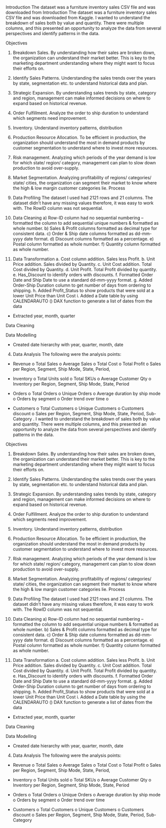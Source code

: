 Introduction
The dataset was a furniture inventory sales CSV file and was downloaded from Introduction
The dataset was a furniture inventory sales CSV file and was downloaded from Kaggle. I wanted to understand the breakdown of sales both by value and quantity. There were multiple columns, and this presented an opportunity to analyze the data from several perspectives and identify patterns in the data.

Objectives
1.	Breakdown Sales. By understanding how their sales are broken down, the organization can understand their market better. This is key to the marketing department understanding where they might want to focus their efforts on.
2.	Identify Sales Patterns. Understanding the sales trends over the years by state, segmentation etc. to understand historical data and plan.
3.	Strategic Expansion. By understanding sales trends by state, category and region, management can make informed decisions on where to expand based on historical revenue.
4.	Order Fulfillment. Analyze the order to ship duration to understand which segments need improvement.
5.	Inventory. Understand inventory patterns, distribution
6.	Production Resource Allocation. To be efficient in production, the organization should understand the most in demand products by customer segmentation to understand where to invest more resources.
7.	Risk management. Analyzing which periods of the year demand is low for which state/ region/ category, management can plan to slow down production to avoid over-supply.
8.	Market Segmentation. Analyzing profitability of regions/ categories/ state/ cities, the organization can segment their market to know where the high & low margin customer categories lie.
Process
1.	Data Profiling
The dataset I used had 2121 rows and 21 columns. The dataset didn’t have any missing values therefore, it was easy to work with. The RowID column was not sequential.
2.	Data Cleaning
a)	Row-ID column had no sequential numbering – formatted the column to add sequential unique numbers & formatted as whole number.
b)	Sales & Profit columns formatted as decimal type for consistent data.
c)	Order & Ship date columns formatted as dd-mm-yyyy date format.
d)	Discount columns formatted as a percentage.
e)	Postal column formatted as whole number.
f)	Quantity column formatted as whole number.

3.	Data Transformation
a.	Cost column addition. Sales less Profit.
b.	Unit Price addition. Sales divided by Quantity.
c.	Unit Cost addition. Total Cost divided by Quantity.
d.	Unit Profit. Total Profit divided by quantity.
e.	Has_Discount to identify orders with discounts.
f.	Formatted Order Date and Ship Date to use a standard dd-mm-yyyy format.
g.	Added Order-Ship Duration column to get number of days from ordering to shipping.
h.	Added Profit_Status to show products that were sold at a lower Unit Price than Unit Cost
i.	Added a Date table by using CALENDARAUTO () DAX function to generate a list of dates from the data
-	Extracted year, month, quarter

Data Cleaning

Data Modelling
-	Created date hierarchy with year, quarter, month, date
4.	Data Analysis
The following were the analysis points:
-	Revenue
      o	Total Sales
      o	Average Sales
      o	Total Cost
      o	Total Profit
      o	Sales per Region, Segment, Ship Mode, State, Period, 
-	Inventory
      o	Total Units sold
      o	Total SKUs
      o	Average Customer Qty
      o	Inventory per Region, Segment, Ship Mode, State, Period

-	Orders
o	Total Orders
o	Unique Orders
o	Average duration by ship mode
o	Orders by segment
o	Order trend over time
o	
-	Customers
      o	Total Customers
      o	Unique Customers
      o	Customers discount
      o	Sales per Region, Segment, Ship Mode, State, Period, Sub-Category 
. I wanted to understand the breakdown of sales both by value and quantity. There were multiple columns, and this presented an opportunity to analyze the data from several perspectives and identify patterns in the data.

Objectives
1.	Breakdown Sales. By understanding how their sales are broken down, the organization can understand their market better. This is key to the marketing department understanding where they might want to focus their efforts on.
2.	Identify Sales Patterns. Understanding the sales trends over the years by state, segmentation etc. to understand historical data and plan.
3.	Strategic Expansion. By understanding sales trends by state, category and region, management can make informed decisions on where to expand based on historical revenue.
4.	Order Fulfillment. Analyze the order to ship duration to understand which segments need improvement.
5.	Inventory. Understand inventory patterns, distribution
6.	Production Resource Allocation. To be efficient in production, the organization should understand the most in demand products by customer segmentation to understand where to invest more resources.
7.	Risk management. Analyzing which periods of the year demand is low for which state/ region/ category, management can plan to slow down production to avoid over-supply.
8.	Market Segmentation. Analyzing profitability of regions/ categories/ state/ cities, the organization can segment their market to know where the high & low margin customer categories lie.
Process
1.	Data Profiling
The dataset I used had 2121 rows and 21 columns. The dataset didn’t have any missing values therefore, it was easy to work with. The RowID column was not sequential.
2.	Data Cleaning
a)	Row-ID column had no sequential numbering – formatted the column to add sequential unique numbers & formatted as whole number.
b)	Sales & Profit columns formatted as decimal type for consistent data.
c)	Order & Ship date columns formatted as dd-mm-yyyy date format.
d)	Discount columns formatted as a percentage.
e)	Postal column formatted as whole number.
f)	Quantity column formatted as whole number.

3.	Data Transformation
   a.	Cost column addition. Sales less Profit.
   b.	Unit Price addition. Sales divided by Quantity.
   c.	Unit Cost addition. Total Cost divided by Quantity.
   d.	Unit Profit. Total Profit divided by quantity.
   e.	Has_Discount to identify orders with discounts.
   f.	Formatted Order Date and Ship Date to use a standard dd-mm-yyyy format.
   g.	Added Order-Ship Duration column to get number of days from ordering to shipping.
   h.	Added Profit_Status to show products that were sold at a lower Unit Price than Unit Cost
   i.	Added a Date table by using the CALENDARAUTO () DAX function to generate a list of dates from the data
-	Extracted year, month, quarter

Data Cleaning

Data Modelling
-	Created date hierarchy with year, quarter, month, date
  
4.	Data Analysis
The following were the analysis points:
-	Revenue
      o	Total Sales
      o	Average Sales
      o	Total Cost
      o	Total Profit
      o	Sales per Region, Segment, Ship Mode, State, Period, 
-	Inventory
      o	Total Units sold
      o	Total SKUs
      o	Average Customer Qty
      o	Inventory per Region, Segment, Ship Mode, State, Period

-	Orders
      o	Total Orders
      o	Unique Orders
      o	Average duration by ship mode
      o	Orders by segment
     o	Order trend over time
  
-	Customers
      o	Total Customers
      o	Unique Customers
      o	Customers discount
      o	Sales per Region, Segment, Ship Mode, State, Period, Sub-Category 
